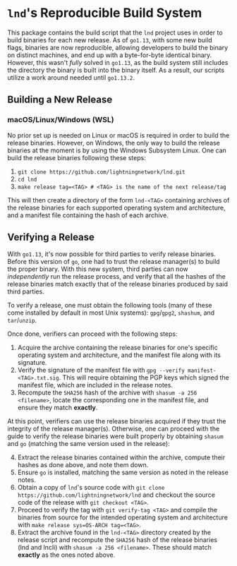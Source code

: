 # `lnd`'s Reproducible Build System

This package contains the build script that the `lnd` project uses in order to
build binaries for each new release. As of `go1.13`, with some new build flags,
binaries are now reproducible, allowing developers to build the binary on
distinct machines, and end up with a byte-for-byte identical binary. However,
this wasn't _fully_ solved in `go1.13`, as the build system still includes the
directory the binary is built into the binary itself. As a result, our scripts
utilize a work around needed until `go1.13.2`.

## Building a New Release

### macOS/Linux/Windows (WSL)

No prior set up is needed on Linux or macOS is required in order to build the
release binaries. However, on Windows, the only way to build the release
binaries at the moment is by using the Windows Subsystem Linux. One can build
the release binaries following these steps:

1. `git clone https://github.com/lightningnetwork/lnd.git`
2. `cd lnd`
3. `make release tag=<TAG> # <TAG> is the name of the next release/tag`

This will then create a directory of the form `lnd-<TAG>` containing archives of
the release binaries for each supported operating system and architecture, and a
manifest file containing the hash of each archive.

## Verifying a Release

With `go1.13`, it's now possible for third parties to verify release binaries.
Before this version of `go`, one had to trust the release manager(s) to build
the proper binary. With this new system, third parties can now _independently_
run the release process, and verify that all the hashes of the release binaries
match exactly that of the release binaries produced by said third parties.

To verify a release, one must obtain the following tools (many of these come
installed by default in most Unix systems): `gpg`/`gpg2`, `shashum`, and
`tar`/`unzip`.

Once done, verifiers can proceed with the following steps:

1. Acquire the archive containing the release binaries for one's specific
   operating system and architecture, and the manifest file along with its
   signature.
2. Verify the signature of the manifest file with
   `gpg --verify manifest-<TAG>.txt.sig`. This will require obtaining the PGP
   keys which signed the manifest file, which are included in the release notes.
3. Recompute the `SHA256` hash of the archive with `shasum -a 256 <filename>`,
   locate the corresponding one in the manifest file, and ensure they match
   **exactly**.

At this point, verifiers can use the release binaries acquired if they trust the
integrity of the release manager(s). Otherwise, one can proceed with the guide
to verify the release binaries were built properly by obtaining `shasum` and
`go` (matching the same version used in the release):

4. Extract the release binaries contained within the archive, compute their
   hashes as done above, and note them down.
5. Ensure `go` is installed, matching the same version as noted in the release
   notes.
6. Obtain a copy of `lnd`'s source code with
   `git clone https://github.com/lightningnetwork/lnd` and checkout the source
   code of the release with `git checkout <TAG>`.
7. Proceed to verify the tag with `git verify-tag <TAG>` and compile the
   binaries from source for the intended operating system and architecture with
   `make release sys=OS-ARCH tag=<TAG>`.
8. Extract the archive found in the `lnd-<TAG>` directory created by the release
   script and recompute the `SHA256` hash of the release binaries (lnd and
   lncli) with `shasum -a 256 <filename>`. These should match **exactly** as the
   ones noted above.
